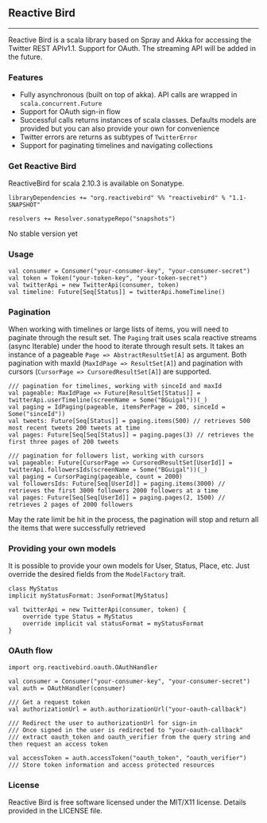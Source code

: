 ## Reactive Bird

***
Reactive Bird is a scala library based on Spray and Akka for accessing the Twitter REST APIv1.1. Support for OAuth. The streaming API will be added in the future.

### Features
- Fully asynchronous (built on top of akka). API calls are wrapped in `scala.concurrent.Future`
- Support for OAuth sign-in flow
- Successful calls returns instances of scala classes. Defaults models are provided but you can also provide your own for convenience
- Twitter errors are returns as subtypes of `TwitterError`
- Support for paginating timelines and navigating collections

### Get Reactive Bird

ReactiveBird for scala 2.10.3 is available on Sonatype.

```
libraryDependencies += "org.reactivebird" %% "reactivebird" % "1.1-SNAPSHOT"

resolvers += Resolver.sonatypeRepo("snapshots")
```

No stable version yet

### Usage

```
val consumer = Consumer("your-consumer-key", "your-consumer-secret")
val token = Token("your-token-key", "your-token-secret")
val twitterApi = new TwitterApi(consumer, token)
val timeline: Future[Seq[Status]] = twitterApi.homeTimeline()
```

### Pagination

When working with timelines or large lists of items, you will need to paginate through the result set. The `Paging` trait
uses scala reactive streams (async Iterable) under the hood to iterate through result sets. It takes an instance of a pageable `Page => AbstractResultSet[A]`
as argument. Both pagination with maxId (`MaxIdPage => ResultSet[A]`) and pagination with cursors (`CursorPage => CursoredResultSet[A]`) are supported.

```
/// pagination for timelines, working with sinceId and maxId
val pageable: MaxIdPage => Future[ResultSet[Status]] = twitterApi.userTimeline(screenName = Some("BGuigal"))(_)
val paging = IdPaging(pageable, itemsPerPage = 200, sinceId = Some("sinceId"))
val tweets: Future[Seq[Status]] = paging.items(500) // retrieves 500 most recent tweets 200 tweets at time
val pages: Future[Seq[Seq[Status]] = paging.pages(3) // retrieves the first three pages of 200 tweets
```

```
/// pagination for followers list, working with cursors
val pageable: Future[CursorPage => CursoredResultSet[UserId]] = twitterApi.followersIds(screenName = Some("BGuigal"))(_)
val paging = CursorPaging(pageable, count = 2000)
val followersIds: Future[Seq[UserId]] = paging.items(3000) // retrieves the first 3000 followers 2000 followers at a time
val pages: Future[Seq[Seq[UserId]] = paging.pages(2, 1500) // retrieves 2 pages of 2000 followers
```

May the rate limit be hit in the process, the pagination will stop and return all the items that were
successfully retrieved


### Providing your own models

It is possible to provide your own models for User, Status, Place, etc. Just override the desired fields from the `ModelFactory` trait.

```
class MyStatus
implicit myStatusFormat: JsonFormat[MyStatus]

val twitterApi = new TwitterApi(consumer, token) {
    override type Status = MyStatus
    override implicit val statusFormat = myStatusFormat
}

```


### OAuth flow

```
import org.reactivebird.oauth.OAuthHandler

val consumer = Consumer("your-consumer-key", "your-consumer-secret")
val auth = OAuthHandler(consumer)

/// Get a request token
val authorizationUrl = auth.authorizationUrl("your-oauth-callback")

/// Redirect the user to authorizationUrl for sign-in
/// Once signed in the user is redirected to "your-oauth-callback"
/// extract oauth_token and oauth_verifier from the query string and then request an access token

val accessToken = auth.accessToken("oauth_token", "oauth_verifier")
/// Store token information and access protected resources
```


### License
Reactive Bird is free software licensed under the MIT/X11 license. Details provided in the LICENSE file.
